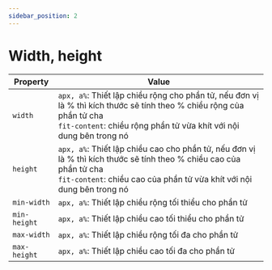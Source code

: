 ```yaml
---
sidebar_position: 2
---
```


# Width, height

| Property     | Value                                                                                                                                                                                            |
| ------------ | ------------------------------------------------------------------------------------------------------------------------------------------------------------------------------------------------ |
| `width`      | `apx, a%`: Thiết lập chiều rộng cho phần tử, nếu đơn vị là % thì kích thước sẽ tính theo % chiều rộng của phần tử cha<br />`fit-content`: chiều rộng phần tử vừa khít với nội dung bên trong nó  |
| `height`     | `apx, a%`: Thiết lập chiều cao cho phần tử, nếu đơn vị là % thì kích thước sẽ tính theo % chiều cao của phần tử cha<br />`fit-content`: chiều cao của phần tử vừa khít với nội dung bên trong nó |
| `min-width`  | `apx, a%`: Thiết lập chiều rộng tối thiểu cho phần tử                                                                                                                                            |
| `min-height` | `apx, a%`: Thiết lập chiều cao tối thiểu cho phần tử                                                                                                                                             |
| `max-width`  | `apx, a%`: Thiết lập chiều rộng tối đa cho phần tử                                                                                                                                               |
| `max-height` | `apx, a%`: Thiết lập chiều cao tối đa cho phần tử                                                                                                                                                |
